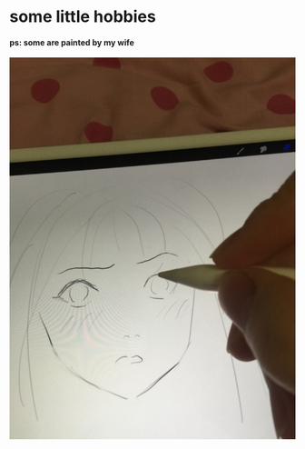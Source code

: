 # some little hobbies
#### ps: some are painted by my wife

![image](https://github.com/guozhaolong/painting/raw/master/assets/drawing.jpg)
